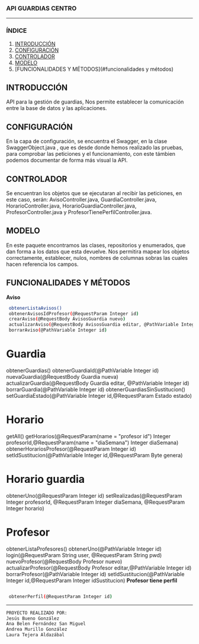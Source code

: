 ### API GUARDIAS CENTRO
---

### ÍNDICE
1. [INTRODUCCIÓN](#introducción)
2. [CONFIGURACIÓN](#configuración)
3. [CONTROLADOR](#controlador)
4. [MODELO](#modelo)
5. [FUNCIONALIDADES Y MÉTODOS](#funcionalidades y métodos)

## INTRODUCCIÓN
API para la gestión de guardias, Nos permite establecer la comunicación entre la base de datos y las aplicaciones. 

## CONFIGURACIÓN
En la capa de configuración, se encuentra el Swagger, en la clase SwaggerObject.java , que es desde donde hemos realizado las pruebas, para comprobar las peticiones y el funcionamiento, con este támbien podemos documentar de forma más visual la API.

## CONTROLADOR
Se encuentran los objetos que se ejecutaran al recibir las peticiones, en este caso, serán: AvisoController.java, GuardiaController.java, HorarioController.java, HorarioGuardiaController.java, ProfesorController.java y ProfesorTienePerfilController.java.

## MODELO
En este paquete encontramos las clases, repositorios y enumerados, que dan forma a los datos que esta devuelve. Nos permitira mapear los objetos correctamente, establecer, nulos, nombres de columnas sobras las cuales hacen referencia los campos.

## FUNCIONALIDADES Y MÉTODOS

 **Aviso**
 ```sh
  obtenerListaAvisos()
  obtenerAvisosIdProfesor(@RequestParam Integer id)
  crearAviso(@RequestBody AvisosGuardia nuevo)
  actualizarAviso(@RequestBody AvisosGuardia editar, @PathVariable Integer id)
  borrarAviso(@PathVariable Integer id)
  ```
 # Guardia
  obtenerGuardias()
  obtenerGuardiaId(@PathVariable Integer id)
  nuevaGuardia(@RequestBody Guardia nueva)
  actualizarGuardia(@RequestBody Guardia editar, @PathVariable Integer id)
  borrarGuardia(@PathVariable Integer id)
  obtenerGuardiasSinSustitucion()
  setGuardiaEstado(@PathVariable Integer id,@RequestParam Estado estado)
 # Horario
  getAll()
  getHorarios(@RequestParam(name = "profesor id") Integer profesorId,@RequestParam(name = "diaSemana") Integer diaSemana)
  obtenerHorariosProfesor(@RequestParam Integer id)
  setIdSustitucion(@PathVariable Integer id,@RequestParam Byte genera)
 # Horario guardia
  obtenerUno(@RequestParam Integer id)
  setRealizadas(@RequestParam Integer profesorId, @RequestParam Integer diaSemana, @RequestParam Integer horario)
 # Profesor
  obtenerListaProfesores()
  obtenerUno(@PathVariable Integer id)
  login(@RequestParam String user, @RequestParam String pwd)
  nuevoProfesor(@RequestBody Profesor nuevo)
  actualizarProfesor(@RequestBody Profesor editar,@PathVariable Integer id)
  borrarProfesor(@PathVariable Integer id)
  setIdSustitucion(@PathVariable Integer id,@RequestParam Integer idSustitucion)
  **Profesor tiene perfil**
 ```sh
 
  obtenerPerfil(@RequestParam Integer id)
 ```
---

```sh
PROYECTO REALIZADO POR:
Jesús Bueno González
Ana Belen Fernández San Miguel
Andrea Murillo González
Laura Tejera Aldazábal
```
